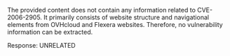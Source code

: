 The provided content does not contain any information related to CVE-2006-2905. It primarily consists of website structure and navigational elements from OVHcloud and Flexera websites. Therefore, no vulnerability information can be extracted.

Response: UNRELATED